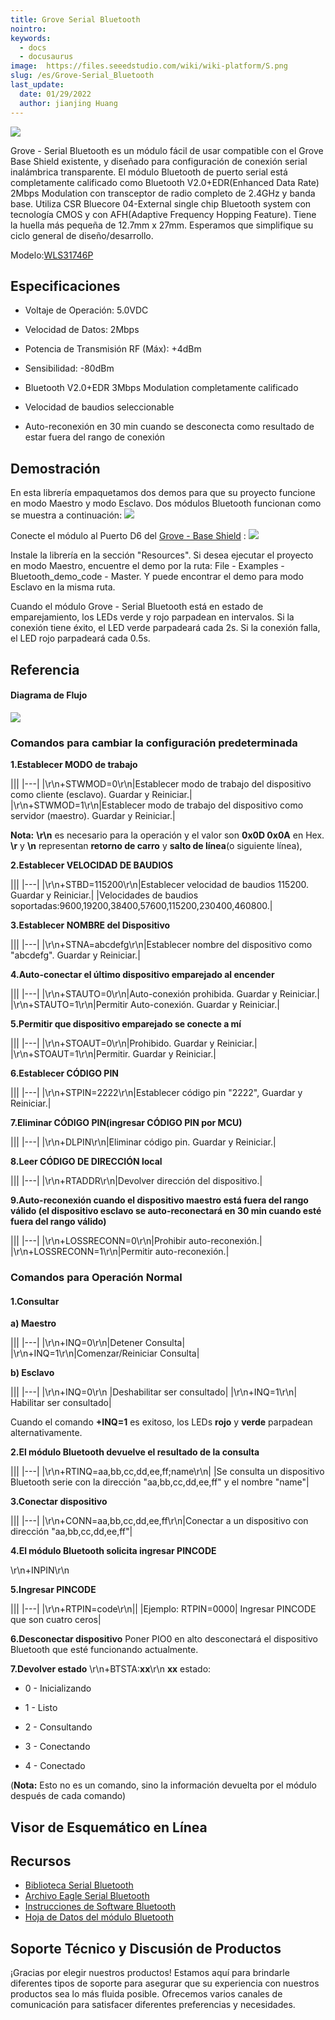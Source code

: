 ```yaml
---
title: Grove Serial Bluetooth
nointro:
keywords:
  - docs
  - docusaurus
image:  https://files.seeedstudio.com/wiki/wiki-platform/S.png
slug: /es/Grove-Serial_Bluetooth
last_update:
  date: 01/29/2022
  author: jianjing Huang
---
```



![](https://files.seeedstudio.com/wiki/Grove-Serial_Bluetooth/img/Twigbt00.jpg)

Grove - Serial Bluetooth es un módulo fácil de usar compatible con el Grove Base Shield existente, y diseñado para configuración de conexión serial inalámbrica transparente. El módulo Bluetooth de puerto serial está completamente calificado como Bluetooth V2.0+EDR(Enhanced Data Rate) 2Mbps Modulation con transceptor de radio completo de 2.4GHz y banda base. Utiliza CSR Bluecore 04-External single chip Bluetooth system con tecnología CMOS y con AFH(Adaptive Frequency Hopping Feature). Tiene la huella más pequeña de 12.7mm x 27mm. Esperamos que simplifique su ciclo general de diseño/desarrollo.

Modelo:[WLS31746P](https://www.seeedstudio.com/depot/grove-serial-bluetooth-p-795.html?cPath=139_142)

## Especificaciones ##

- Voltaje de Operación: 5.0VDC

- Velocidad de Datos: 2Mbps

- Potencia de Transmisión RF (Máx): +4dBm

- Sensibilidad: -80dBm

- Bluetooth V2.0+EDR 3Mbps Modulation completamente calificado

- Velocidad de baudios seleccionable

- Auto-reconexión en 30 min cuando se desconecta como resultado de estar fuera del rango de conexión

## Demostración ##

En esta librería empaquetamos dos demos para que su proyecto funcione en modo Maestro y modo Esclavo.
Dos módulos Bluetooth funcionan como se muestra a continuación:
![](https://files.seeedstudio.com/wiki/Grove-Serial_Bluetooth/img/Bluetooth-1.jpg)

Conecte el módulo al Puerto D6 del [Grove - Base Shield](https://seeeddoc.github.io/Grove-Base_Shield/) :
![](https://files.seeedstudio.com/wiki/Grove-Serial_Bluetooth/img/Grove-Serial-Bluetooth.JPG)

Instale la librería en la sección "Resources". Si desea ejecutar el proyecto en modo Maestro, encuentre el demo por la ruta: File - Examples - Bluetooth_demo_code - Master. Y puede encontrar el demo para modo Esclavo en la misma ruta.

Cuando el módulo Grove - Serial Bluetooth está en estado de emparejamiento, los LEDs verde y rojo parpadean en intervalos. Si la conexión tiene éxito, el LED verde parpadeará cada 2s. Si la conexión falla, el LED rojo parpadeará cada 0.5s.

## Referencia ##

#### Diagrama de Flujo ####

![](https://files.seeedstudio.com/wiki/Grove-Serial_Bluetooth/img/Bluetooth-2.jpg)

### Comandos para cambiar la configuración predeterminada ###

**1.Establecer MODO de trabajo**

|||
|---|
 |\r\n+STWMOD=0\r\n|Establecer modo de trabajo del dispositivo como cliente (esclavo). Guardar y Reiniciar.|
 |\r\n+STWMOD=1\r\n|Establecer modo de trabajo del dispositivo como servidor (maestro). Guardar y Reiniciar.|

**Nota:** **\r\n** es necesario para la operación y el valor son **0x0D 0x0A** en Hex. **\r** y **\n** representan **retorno de carro** y **salto de línea**(o siguiente línea),

**2.Establecer VELOCIDAD DE BAUDIOS**

|||
|---|
 |\r\n+STBD=115200\r\n|Establecer velocidad de baudios 115200. Guardar y Reiniciar.|
 |Velocidades de baudios soportadas:9600,19200,38400,57600,115200,230400,460800.|

**3.Establecer NOMBRE del Dispositivo**

|||
|---|
 |\r\n+STNA=abcdefg\r\n|Establecer nombre del dispositivo como "abcdefg". Guardar y Reiniciar.|

**4.Auto-conectar el último dispositivo emparejado al encender**

|||
|---|
 |\r\n+STAUTO=0\r\n|Auto-conexión prohibida. Guardar y Reiniciar.|
 |\r\n+STAUTO=1\r\n|Permitir Auto-conexión. Guardar y Reiniciar.|

**5.Permitir que dispositivo emparejado se conecte a mí**

|||
|---|
 |\r\n+STOAUT=0\r\n|Prohibido. Guardar y Reiniciar.|
 |\r\n+STOAUT=1\r\n|Permitir. Guardar y Reiniciar.|

**6.Establecer CÓDIGO PIN**

|||
|---|
 |\r\n+STPIN=2222\r\n|Establecer código pin "2222", Guardar y Reiniciar.|

**7.Eliminar CÓDIGO PIN(ingresar CÓDIGO PIN por MCU)**

|||
|---|
 |\r\n+DLPIN\r\n|Eliminar código pin. Guardar y Reiniciar.|

**8.Leer CÓDIGO DE DIRECCIÓN local**

|||
|---|
 |\r\n+RTADDR\r\n|Devolver dirección del dispositivo.|

**9.Auto-reconexión cuando el dispositivo maestro está fuera del rango válido (el dispositivo esclavo se auto-reconectará en 30 min cuando esté fuera del rango válido)**

|||
|---|
 |\r\n+LOSSRECONN=0\r\n|Prohibir auto-reconexión.|
 |\r\n+LOSSRECONN=1\r\n|Permitir auto-reconexión.|

###  Comandos para Operación Normal ###

#### 1.Consultar

**a) Maestro**

|||
|---|
 |\r\n+INQ=0\r\n|Detener Consulta|
 |\r\n+INQ=1\r\n|Comenzar/Reiniciar Consulta|

**b) Esclavo**

|||
|---|
|\r\n+INQ=0\r\n |Deshabilitar ser consultado|
|\r\n+INQ=1\r\n| Habilitar ser consultado|

Cuando el comando **+INQ=1** es exitoso, los LEDs **rojo** y **verde** parpadean alternativamente.

**2.El módulo Bluetooth devuelve el resultado de la consulta**

|||
|---|
 |\r\n+RTINQ=aa,bb,cc,dd,ee,ff;name\r\n|
 |Se consulta un dispositivo Bluetooth serie con la dirección "aa,bb,cc,dd,ee,ff" y el nombre "name"|

**3.Conectar dispositivo**

|||
|---|
 |\r\n+CONN=aa,bb,cc,dd,ee,ff\r\n|Conectar a un dispositivo con dirección "aa,bb,cc,dd,ee,ff"|

**4.El módulo Bluetooth solicita ingresar PINCODE**

\r\n+INPIN\r\n

**5.Ingresar PINCODE**

|||
|---|
 |\r\n+RTPIN=code\r\n||
 |Ejemplo: RTPIN=0000| Ingresar PINCODE que son cuatro ceros|

**6.Desconectar dispositivo** Poner PIO0 en alto desconectará el dispositivo Bluetooth que esté funcionando actualmente.

**7.Devolver estado** \r\n+BTSTA:**xx**\r\n
**xx** estado:

- 0 - Inicializando

- 1 - Listo

- 2 - Consultando

- 3 - Conectando

- 4 - Conectado

(**Nota:** Esto no es un comando, sino la información devuelta por el módulo después de cada comando)

## Visor de Esquemático en Línea

<div className="altium-ecad-viewer" data-project-src="res/Grove-Serial_Bluetooth_eagle_file.zip" style={{borderRadius: '0px 0px 4px 4px', height: 500, borderStyle: 'solid', borderWidth: 1, borderColor: 'rgb(241, 241, 241)', overflow: 'hidden', maxWidth: 1280, maxHeight: 700, boxSizing: 'border-box'}}>
</div>

## Recursos ##

- [Biblioteca Serial Bluetooth](https://files.seeedstudio.com/wiki/Grove-Serial_Bluetooth/res/Bluetooth_demo_code.zip)
- [Archivo Eagle Serial Bluetooth](https://files.seeedstudio.com/wiki/Grove-Serial_Bluetooth/res/Grove-Serial_Bluetooth_eagle_file.zip)
- [Instrucciones de Software Bluetooth](https://files.seeedstudio.com/wiki/Grove-Serial_Bluetooth/res/Bluetooth_Software_Instruction.pdf)
- [Hoja de Datos del módulo Bluetooth](https://files.seeedstudio.com/wiki/Grove-Serial_Bluetooth/res/Bluetooth_module.pdf)

## Soporte Técnico y Discusión de Productos

¡Gracias por elegir nuestros productos! Estamos aquí para brindarle diferentes tipos de soporte para asegurar que su experiencia con nuestros productos sea lo más fluida posible. Ofrecemos varios canales de comunicación para satisfacer diferentes preferencias y necesidades.

<div class="button_tech_support_container">
<a href="https://forum.seeedstudio.com/" class="button_forum"></a> 
<a href="https://www.seeedstudio.com/contacts" class="button_email"></a>
</div>

<div class="button_tech_support_container">
<a href="https://discord.gg/eWkprNDMU7" class="button_discord"></a> 
<a href="https://github.com/Seeed-Studio/wiki-documents/discussions/69" class="button_discussion"></a>
</div>
